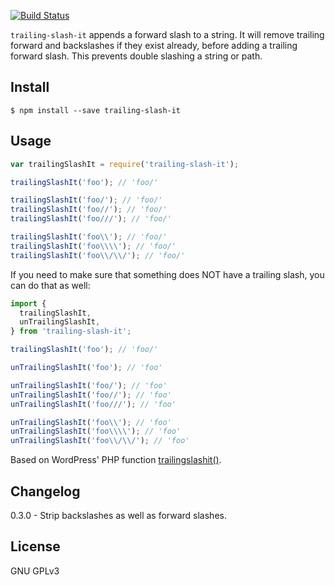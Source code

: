 [![Build Status](https://travis-ci.org/misund/trailing-slash-it.svg?branch=master)](https://travis-ci.org/misund/trailing-slash-it)

`trailing-slash-it` appends a forward slash to a string. It will remove trailing
forward  and backslashes if they exist already, before adding a trailing forward
slash. This prevents double slashing a string or path.

## Install

```
$ npm install --save trailing-slash-it
```

## Usage

```js
var trailingSlashIt = require('trailing-slash-it');

trailingSlashIt('foo'); // 'foo/'

trailingSlashIt('foo/'); // 'foo/'
trailingSlashIt('foo//'); // 'foo/'
trailingSlashIt('foo///'); // 'foo/'

trailingSlashIt('foo\\'); // 'foo/'
trailingSlashIt('foo\\\\'); // 'foo/'
trailingSlashIt('foo\\/\\/'); // 'foo/'
```

If you need to make sure that something does NOT have a trailing slash, you can
do that as well:

```js
import {
  trailingSlashIt,
  unTrailingSlashIt,
} from 'trailing-slash-it';

trailingSlashIt('foo'); // 'foo/'

unTrailingSlashIt('foo'); // 'foo'

unTrailingSlashIt('foo/'); // 'foo'
unTrailingSlashIt('foo//'); // 'foo'
unTrailingSlashIt('foo///'); // 'foo'

unTrailingSlashIt('foo\\'); // 'foo'
unTrailingSlashIt('foo\\\\'); // 'foo'
unTrailingSlashIt('foo\\/\\/'); // 'foo'
```

Based on WordPress' PHP function [trailingslashit()](https://github.com/WordPress/WordPress/blob/c7988f1f0311a8a3eadfe9a78c0c82971822d728/wp-includes/formatting.php#L2357-L2388).

## Changelog

0.3.0 - Strip backslashes as well as forward slashes.

## License

GNU GPLv3
